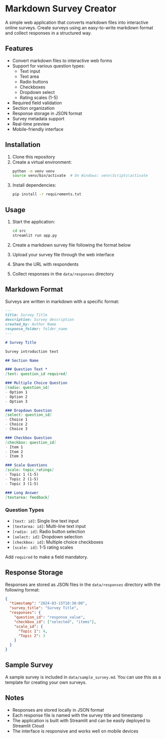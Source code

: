 # Markdown Survey Creator

A simple web application that converts markdown files into interactive online surveys. Create surveys using an easy-to-write markdown format and collect responses in a structured way.

## Features

- Convert markdown files to interactive web forms
- Support for various question types:
  - Text input
  - Text area
  - Radio buttons
  - Checkboxes
  - Dropdown select
  - Rating scales (1-5)
- Required field validation
- Section organization
- Response storage in JSON format
- Survey metadata support
- Real-time preview
- Mobile-friendly interface

## Installation

1. Clone this repository
2. Create a virtual environment:
   ```bash
   python -m venv venv
   source venv/bin/activate  # On Windows: venv\Scripts\activate
   ```
3. Install dependencies:
   ```bash
   pip install -r requirements.txt
   ```

## Usage

1. Start the application:
   ```bash
   cd src
   streamlit run app.py
   ```

2. Create a markdown survey file following the format below
3. Upload your survey file through the web interface
4. Share the URL with respondents
5. Collect responses in the `data/responses` directory

## Markdown Format

Surveys are written in markdown with a specific format:

```markdown
---
title: Survey Title
description: Survey description
created_by: Author Name
response_folder: folder_name
---

# Survey Title

Survey introduction text

## Section Name

### Question Text *
[text: question_id required]

### Multiple Choice Question
[radio: question_id]
- Option 1
- Option 2
- Option 3

### Dropdown Question
[select: question_id]
- Choice 1
- Choice 2
- Choice 3

### Checkbox Question
[checkbox: question_id]
- Item 1
- Item 2
- Item 3

### Scale Questions
[scale: topic_ratings]
- Topic 1 (1-5)
- Topic 2 (1-5)
- Topic 3 (1-5)

### Long Answer
[textarea: feedback]
```

### Question Types

- `[text: id]`: Single line text input
- `[textarea: id]`: Multi-line text input
- `[radio: id]`: Radio button selection
- `[select: id]`: Dropdown selection
- `[checkbox: id]`: Multiple choice checkboxes
- `[scale: id]`: 1-5 rating scales

Add `required` to make a field mandatory.

## Response Storage

Responses are stored as JSON files in the `data/responses` directory with the following format:

```json
{
  "timestamp": "2024-03-15T10:30:00",
  "survey_title": "Survey Title",
  "responses": {
    "question_id": "response_value",
    "checkbox_id": ["selected", "items"],
    "scale_id": {
      "Topic 1": 4,
      "Topic 2": 3
    }
  }
}
```

## Sample Survey

A sample survey is included in `data/sample_survey.md`. You can use this as a template for creating your own surveys.

## Notes

- Responses are stored locally in JSON format
- Each response file is named with the survey title and timestamp
- The application is built with Streamlit and can be easily deployed to Streamlit Cloud
- The interface is responsive and works well on mobile devices 